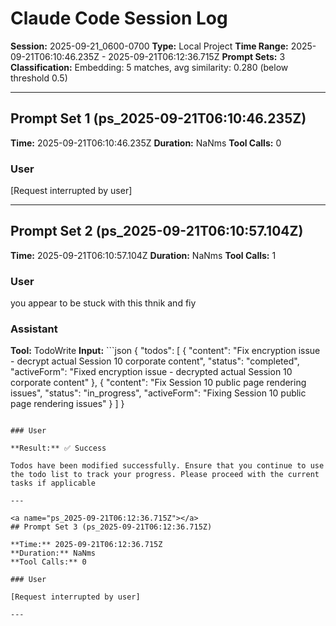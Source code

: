 # Claude Code Session Log

**Session:** 2025-09-21_0600-0700
**Type:** Local Project
**Time Range:** 2025-09-21T06:10:46.235Z - 2025-09-21T06:12:36.715Z
**Prompt Sets:** 3
**Classification:** Embedding: 5 matches, avg similarity: 0.280 (below threshold 0.5)

---

<a name="ps_2025-09-21T06:10:46.235Z"></a>
## Prompt Set 1 (ps_2025-09-21T06:10:46.235Z)

**Time:** 2025-09-21T06:10:46.235Z
**Duration:** NaNms
**Tool Calls:** 0

### User

[Request interrupted by user]

---

<a name="ps_2025-09-21T06:10:57.104Z"></a>
## Prompt Set 2 (ps_2025-09-21T06:10:57.104Z)

**Time:** 2025-09-21T06:10:57.104Z
**Duration:** NaNms
**Tool Calls:** 1

### User

you appear to be stuck with this thnik and fiy

### Assistant

**Tool:** TodoWrite
**Input:** ```json
{
  "todos": [
    {
      "content": "Fix encryption issue - decrypt actual Session 10 corporate content",
      "status": "completed",
      "activeForm": "Fixed encryption issue - decrypted actual Session 10 corporate content"
    },
    {
      "content": "Fix Session 10 public page rendering issues",
      "status": "in_progress",
      "activeForm": "Fixing Session 10 public page rendering issues"
    }
  ]
}
```

### User

**Result:** ✅ Success

Todos have been modified successfully. Ensure that you continue to use the todo list to track your progress. Please proceed with the current tasks if applicable

---

<a name="ps_2025-09-21T06:12:36.715Z"></a>
## Prompt Set 3 (ps_2025-09-21T06:12:36.715Z)

**Time:** 2025-09-21T06:12:36.715Z
**Duration:** NaNms
**Tool Calls:** 0

### User

[Request interrupted by user]

---

